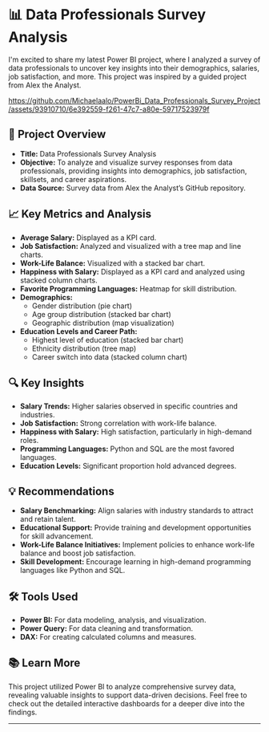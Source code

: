 

# 📊 Data Professionals Survey Analysis

I'm excited to share my latest Power BI project, where I analyzed a survey of data professionals to uncover key insights into their demographics, salaries, job satisfaction, and more. This project was inspired by a guided project from Alex the Analyst.





https://github.com/Michaelaalo/PowerBi_Data_Professionals_Survey_Project/assets/93910710/6e392559-f261-47c7-a80e-59717523979f


## 📝 Project Overview
- **Title:** Data Professionals Survey Analysis
- **Objective:** To analyze and visualize survey responses from data professionals, providing insights into demographics, job satisfaction, skillsets, and career aspirations.
- **Data Source:** Survey data from Alex the Analyst’s GitHub repository.

## 📈 Key Metrics and Analysis
- **Average Salary:** Displayed as a KPI card.
- **Job Satisfaction:** Analyzed and visualized with a tree map and line charts.
- **Work-Life Balance:** Visualized with a stacked bar chart.
- **Happiness with Salary:** Displayed as a KPI card and analyzed using stacked column charts.
- **Favorite Programming Languages:** Heatmap for skill distribution.
- **Demographics:**
  - Gender distribution (pie chart)
  - Age group distribution (stacked bar chart)
  - Geographic distribution (map visualization)
- **Education Levels and Career Path:**
  - Highest level of education (stacked bar chart)
  - Ethnicity distribution (tree map)
  - Career switch into data (stacked column chart)

## 🔍 Key Insights
- **Salary Trends:** Higher salaries observed in specific countries and industries.
- **Job Satisfaction:** Strong correlation with work-life balance.
- **Happiness with Salary:** High satisfaction, particularly in high-demand roles.
- **Programming Languages:** Python and SQL are the most favored languages.
- **Education Levels:** Significant proportion hold advanced degrees.

## 💡 Recommendations
- **Salary Benchmarking:** Align salaries with industry standards to attract and retain talent.
- **Educational Support:** Provide training and development opportunities for skill advancement.
- **Work-Life Balance Initiatives:** Implement policies to enhance work-life balance and boost job satisfaction.
- **Skill Development:** Encourage learning in high-demand programming languages like Python and SQL.

## 🛠 Tools Used
- **Power BI:** For data modeling, analysis, and visualization.
- **Power Query:** For data cleaning and transformation.
- **DAX:** For creating calculated columns and measures.

## 📚 Learn More
This project utilized Power BI to analyze comprehensive survey data, revealing valuable insights to support data-driven decisions. Feel free to check out the detailed interactive dashboards for a deeper dive into the findings.

---
